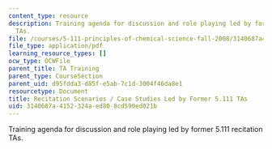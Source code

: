 ```yaml
---
content_type: resource
description: Training agenda for discussion and role playing led by former 5.111 recitation
  TAs.
file: /courses/5-111-principles-of-chemical-science-fall-2008/3140687a4152324aed808cd590ed021b_casestudies.pdf
file_type: application/pdf
learning_resource_types: []
ocw_type: OCWFile
parent_title: TA Training
parent_type: CourseSection
parent_uid: d95fdda3-d85f-e5ab-7c1d-3004f46da8e1
resourcetype: Document
title: Recitation Scenarios / Case Studies Led by Former 5.111 TAs
uid: 3140687a-4152-324a-ed80-8cd590ed021b
---
```

Training agenda for discussion and role playing led by former 5.111 recitation TAs.

